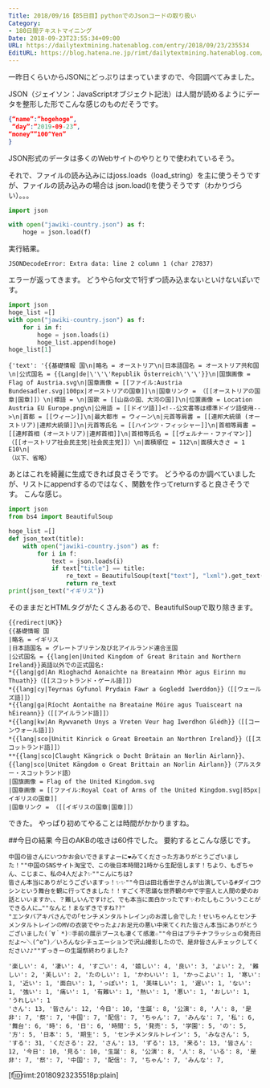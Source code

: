 ```yaml
---
Title: 2018/09/16【85日目】pythonでのJsonコードの取り扱い
Category:
- 180日間テキストマイニング
Date: 2018-09-23T23:55:34+09:00
URL: https://dailytextmining.hatenablog.com/entry/2018/09/23/235534
EditURL: https://blog.hatena.ne.jp/rimt/dailytextmining.hatenablog.com/atom/entry/10257846132638053509
---
```


一昨日くらいからJSONにどっぷりはまっていますので、今回調べてみました。

JSON（ジェイソン：JavaScriptオブジェクト記法）は人間が読めるようにデータを整形した形でこんな感じのものだそうです。
```json
{“name”:”hogehoge”,
 “day”:”2019-09-23”,
“money””100^Yen”
}
```
JSON形式のデータは多くのWebサイトのやりとりで使われているそう。

それで、ファイルの読み込みにはjoss.loads（load_string）を主に使うそうですが、ファイルの読み込みの場合は json.load()を使うそうです（わかりづらい）。。。
```python
import json

with open("jawiki-country.json") as f:
    hoge = json.load(f)
```
実行結果。
```
JSONDecodeError: Extra data: line 2 column 1 (char 27837)
```
エラーが返ってきます。
どうやらfor文で1行ずつ読み込まないといけないぽいです。
```python
import json
hoge_list =[]
with open("jawiki-country.json") as f:
    for i in f:
        hoge = json.loads(i)
        hoge_list.append(hoge)
hoge_list[1]
```
```
{'text': '{{基礎情報 国\n|略名 = オーストリア\n|日本語国名 = オーストリア共和国\n|公式国名 = {{Lang|de|\'\'\'Republik Österreich\'\'\'}}\n|国旗画像 = Flag of Austria.svg\n|国章画像 = [[ファイル:Austria Bundesadler.svg|100px|オーストリアの国章]]\n|国章リンク = （[[オーストリアの国章|国章]]）\n|標語 = \n|国歌 = [[山岳の国、大河の国]]\n|位置画像 = Location Austria EU Europe.png\n|公用語 = [[ドイツ語]]<!--公文書等は標準ドイツ語使用-->\n|首都 = [[ウィーン]]\n|最大都市 = ウィーン\n|元首等肩書 = [[連邦大統領 (オーストリア)|連邦大統領]]\n|元首等氏名 = [[ハインツ・フィッシャー]]\n|首相等肩書 = [[連邦首相 (オーストリア)|連邦首相]]\n|首相等氏名 = [[ヴェルナー・ファイマン]]（[[オーストリア社会民主党|社会民主党]]）\n|面積順位 = 112\n|面積大きさ = 1 E10\n|
（以下、省略）
```
あとはこれを綺麗に生成できれば良さそうです。
どうやるのか調べていましたが、リストにappendするのではなく、関数を作ってreturnすると良さそうです。
こんな感じ。
```python
import json
from bs4 import BeautifulSoup

hoge_list =[]
def json_text(title):
    with open("jawiki-country.json") as f:
        for i in f:
            text = json.loads(i)
            if text["title"] == title:
                re_text = BeautifulSoup(text["text"], "lxml").get_text()
                return re_text 
print(json_text("イギリス"))
```
そのままだとHTMLタグがたくさんあるので、BeautifulSoupで取り除きます。

```
{{redirect|UK}}
{{基礎情報 国
|略名 = イギリス
|日本語国名 = グレートブリテン及び北アイルランド連合王国
|公式国名 = {{lang|en|United Kingdom of Great Britain and Northern Ireland}}英語以外での正式国名:
*{{lang|gd|An Rìoghachd Aonaichte na Breatainn Mhòr agus Eirinn mu Thuath}}（[[スコットランド・ゲール語]]）
*{{lang|cy|Teyrnas Gyfunol Prydain Fawr a Gogledd Iwerddon}}（[[ウェールズ語]]）
*{{lang|ga|Ríocht Aontaithe na Breataine Móire agus Tuaisceart na hÉireann}}（[[アイルランド語]]）
*{{lang|kw|An Rywvaneth Unys a Vreten Veur hag Iwerdhon Glédh}}（[[コーンウォール語]]）
*{{lang|sco|Unitit Kinrick o Great Breetain an Northren Ireland}}（[[スコットランド語]]）
**{{lang|sco|Claught Kängrick o Docht Brätain an Norlin Airlann}}、{{lang|sco|Unitet Kängdom o Great Brittain an Norlin Airlann}}（アルスター・スコットランド語）
|国旗画像 = Flag of the United Kingdom.svg
|国章画像 = [[ファイル:Royal Coat of Arms of the United Kingdom.svg|85px|イギリスの国章]]
|国章リンク = （[[イギリスの国章|国章]]）
```
できた。
やっぱり初めてやることは時間がかかりますね。

##今日の結果
今日のAKBの呟きは60件でした。
要約するとこんな感じです。
```
中国の皆さんにいつかお会いできますよーに❤️みてくださった方ありがとうございました！""中国のSNSサイト淘宝で、この後日本時間21時から生配信します！ちより、もぎちゃん、こじまこ、私の4人だよ?✨""こんにちは?
皆さん本当にありがとうございますっ！✨✨""今日は田北香世子さんが出演している#ダイコウシンという舞台を観に行ってきました！！すごく不思議な世界観の中で宇宙人と人間の愛のお話といいますか、、？難しいんですけど、でも本当に面白かったです✨わたしもこういうことができる人に…""なんと！まなずきですね??"
"エンタバアキバさんでの｢センチメンタルトレイン｣のお渡し会でした！せいちゃんとセンチメンタルトレインのMVの衣装でやったよ♪お足元の悪い中来てくれた皆さん本当にありがとうございました(´∀｀*)♡手前の展示ブースも凄くて感激☆""今日はプラチナフラッシュの発売日だよ〜＼(^o^)／いろんなシチュエーションで沢山撮影したので、是非皆さんチェックしてください♪♪""ずっきーの生誕祭終わりました?
```
```
'楽しい': 4, '凄い': 4, 'すごい': 4, '嬉しい': 4, '良い': 3, 'よい': 2, '難しい': 2, '美しい': 2, 'たのしい': 1, 'かわいい': 1, 'かっこよい': 1, '寒い': 1, '近い': 1, '面白い': 1, 'っぽい': 1, '美味しい': 1, '遅い': 1, 'ない': 1, '強い': 1, '痛い': 1, '有難い': 1, '熱い': 1, '悪い': 1, 'おしい': 1, 'うれしい': 1
'さん': 13, '皆さん': 12, '今日': 10, '生誕': 8, '公演': 8, '人': 8, '是非': 7, '祭': 7, '中国': 7, '配信': 7, 'ちゃん': 7, 'みんな': 7, '私': 6, '舞台': 6, '時': 6, '日': 6, '時間': 5, '発売': 5, '学園': 5, 'の': 5, '方': 5, '日本': 5, '期生': 5, 'センチメンタルトレイン': 5, 'みなさん': 5,
'する': 31, 'くださる': 22, 'さん': 13, 'ずる': 13, '来る': 13, '皆さん': 12, '今日': 10, '見る': 10, '生誕': 8, '公演': 8, '人': 8, 'いる': 8, '是非': 7, '祭': 7, '中国': 7, '配信': 7, 'ちゃん': 7, 'みんな': 7, 
```
[f:id:rimt:20180923235518p:plain]
